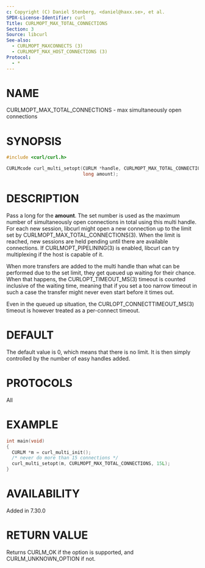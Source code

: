 ```yaml
---
c: Copyright (C) Daniel Stenberg, <daniel@haxx.se>, et al.
SPDX-License-Identifier: curl
Title: CURLMOPT_MAX_TOTAL_CONNECTIONS
Section: 3
Source: libcurl
See-also:
  - CURLMOPT_MAXCONNECTS (3)
  - CURLMOPT_MAX_HOST_CONNECTIONS (3)
Protocol:
  - *
---
```


# NAME

CURLMOPT_MAX_TOTAL_CONNECTIONS - max simultaneously open connections

# SYNOPSIS

~~~c
#include <curl/curl.h>

CURLMcode curl_multi_setopt(CURLM *handle, CURLMOPT_MAX_TOTAL_CONNECTIONS,
                            long amount);
~~~

# DESCRIPTION

Pass a long for the **amount**. The set number is used as the maximum number
of simultaneously open connections in total using this multi handle. For each
new session, libcurl might open a new connection up to the limit set by
CURLMOPT_MAX_TOTAL_CONNECTIONS(3). When the limit is reached, new
sessions are held pending until there are available connections. If
CURLMOPT_PIPELINING(3) is enabled, libcurl can try multiplexing if the
host is capable of it.

When more transfers are added to the multi handle than what can be performed
due to the set limit, they get queued up waiting for their chance. When that
happens, the CURLOPT_TIMEOUT_MS(3) timeout is counted inclusive of the
waiting time, meaning that if you set a too narrow timeout in such a case the
transfer might never even start before it times out.

Even in the queued up situation, the CURLOPT_CONNECTTIMEOUT_MS(3)
timeout is however treated as a per-connect timeout.

# DEFAULT

The default value is 0, which means that there is no limit. It is then simply
controlled by the number of easy handles added.

# PROTOCOLS

All

# EXAMPLE

~~~c
int main(void)
{
  CURLM *m = curl_multi_init();
  /* never do more than 15 connections */
  curl_multi_setopt(m, CURLMOPT_MAX_TOTAL_CONNECTIONS, 15L);
}
~~~

# AVAILABILITY

Added in 7.30.0

# RETURN VALUE

Returns CURLM_OK if the option is supported, and CURLM_UNKNOWN_OPTION if not.
